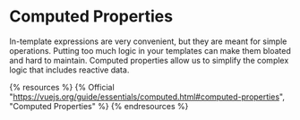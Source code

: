 # Computed Properties

In-template expressions are very convenient, but they are meant for simple operations. Putting too much logic in your templates can make them bloated and hard to maintain. Computed properties allow us to simplify the complex logic that includes reactive data.

{% resources %}
  {% Official "https://vuejs.org/guide/essentials/computed.html#computed-properties", "Computed Properties" %}
{% endresources %}

